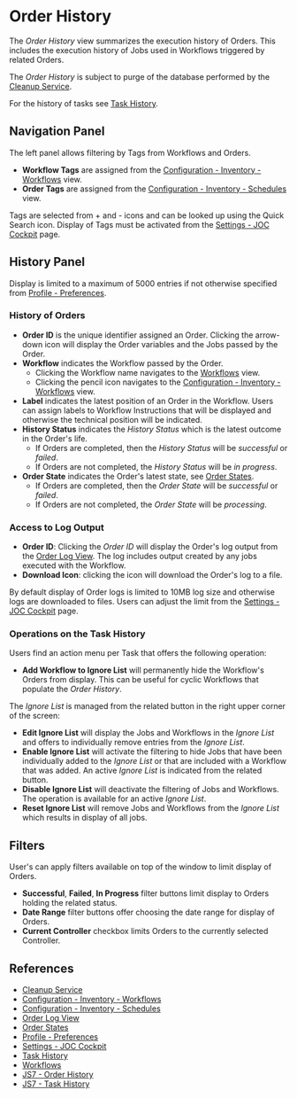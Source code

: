 # Order History

The *Order History* view summarizes the execution history of Orders. This includes the execution history of Jobs used in Workflows triggered by related Orders.

The *Order History* is subject to purge of the database performed by the [Cleanup Service](/service-cleanup).

For the history of tasks see [Task History](/history-tasks).

## Navigation Panel

The left panel allows filtering by Tags from Workflows and Orders.

- **Workflow Tags** are assigned from the [Configuration - Inventory - Workflows](/configuration-inventory-workflows) view.
- **Order Tags** are assigned from the [Configuration - Inventory - Schedules](/configuration-inventory-schedules) view.

Tags are selected from + and - icons and can be looked up using the Quick Search icon. Display of Tags must be activated from the [Settings - JOC Cockpit](/settings-joc) page.

## History Panel

Display is limited to a maximum of 5000 entries if not otherwise specified from [Profile - Preferences](/profile-preferences).

### History of Orders

- **Order ID** is the unique identifier assigned an Order. Clicking the arrow-down icon will display the Order variables and the Jobs passed by the Order. 
- **Workflow** indicates the Workflow passed by the Order.
  - Clicking the Workflow name navigates to the [Workflows](/workflows) view.
  - Clicking the pencil icon navigates to the [Configuration - Inventory - Workflows](/configuration-inventory-workflows) view.
- **Label** indicates the latest position of an Order in the Workflow. Users can assign labels to Workflow Instructions that will be displayed and otherwise the technical position will be indicated.
- **History Status** indicates the *History Status* which is the latest outcome in the Order's life.
  - If Orders are completed, then the *History Status* will be *successful* or *failed*.
  - If Orders are not completed, the *History Status* will be *in progress*.
- **Order State** indicates the Order's latest state, see [Order States](/order-states).
  - If Orders are completed, then the *Order State* will be *successful* or *failed*.
  - If Orders are not completed, the *Order State* will be *processing*.

### Access to Log Output

- **Order ID**: Clicking the *Order ID* will display the Order's log output from the [Order Log View](/order-log). The log includes output created by any jobs executed with the Workflow.
- **Download Icon**: clicking the icon will download the Order's log to a file.

By default display of Order logs is limited to 10MB log size and otherwise logs are downloaded to files. Users can adjust the limit from the [Settings - JOC Cockpit](/settings-joc) page.

### Operations on the Task History

Users find an action menu per Task that offers the following operation:

- **Add Workflow to Ignore List** will permanently hide the Workflow's Orders from display. This can be useful for cyclic Workflows that populate the *Order History*.

The *Ignore List* is managed from the related button in the right upper corner of the screen:

- **Edit Ignore List** will display the Jobs and Workflows in the *Ignore List* and offers to individually remove entries from the *Ignore List*. 
- **Enable Ignore List** will activate the filtering to hide Jobs that have been individually added to the *Ignore List* or that are included with a Workflow that was added. An active *Ignore List* is indicated from the related button.
- **Disable Ignore List** will deactivate the filtering of Jobs and Workflows. The operation is available for an active *Ignore List*.
- **Reset Ignore List** will remove Jobs and Workflows from the *Ignore List* which results in display of all jobs.

## Filters

User's can apply filters available on top of the window to limit display of Orders.

- **Successful**, **Failed**, **In Progress** filter buttons limit display to Orders holding the related status.
- **Date Range** filter buttons offer choosing the date range for display of Orders.
- **Current Controller** checkbox limits Orders to the currently selected Controller.

## References

- [Cleanup Service](/service-cleanup)
- [Configuration - Inventory - Workflows](/configuration-inventory-workflows)
- [Configuration - Inventory - Schedules](/configuration-inventory-schedules)
- [Order Log View](/order-log)
- [Order States](/order-states)
- [Profile - Preferences](/profile-preferences)
- [Settings - JOC Cockpit](/settings-joc)
- [Task History](/history-tasks)
- [Workflows](/workflows)
- [JS7 - Order History](https://kb.sos-berlin.com/display/JS7/JS7+-+Order+History)
- [JS7 - Task History](https://kb.sos-berlin.com/display/JS7/JS7+-+Task+History)
